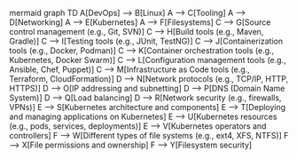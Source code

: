 mermaid
graph TD
A[DevOps] --> B[Linux]
A --> C[Tooling]
A --> D[Networking]
A --> E[Kubernetes]
A --> F[Filesystems]
C --> G[Source control management (e.g., Git, SVN)]
C --> H[Build tools (e.g., Maven, Gradle)]
C --> I[Testing tools (e.g., JUnit, TestNG)]
C --> J[Containerization tools (e.g., Docker, Podman)]
C --> K[Container orchestration tools (e.g., Kubernetes, Docker Swarm)]
C --> L[Configuration management tools (e.g., Ansible, Chef, Puppet)]
C --> M[Infrastructure as Code tools (e.g., Terraform, CloudFormation)]
D --> N[Network protocols (e.g., TCP/IP, HTTP, HTTPS)]
D --> O[IP addressing and subnetting]
D --> P[DNS (Domain Name System)]
D --> Q[Load balancing]
D --> R[Network security (e.g., firewalls, VPNs)]
E --> S[Kubernetes architecture and components]
E --> T[Deploying and managing applications on Kubernetes]
E --> U[Kubernetes resources (e.g., pods, services, deployments)]
E --> V[Kubernetes operators and controllers]
F --> W[Different types of file systems (e.g., ext4, XFS, NTFS)]
F --> X[File permissions and ownership]
F --> Y[Filesystem security]
